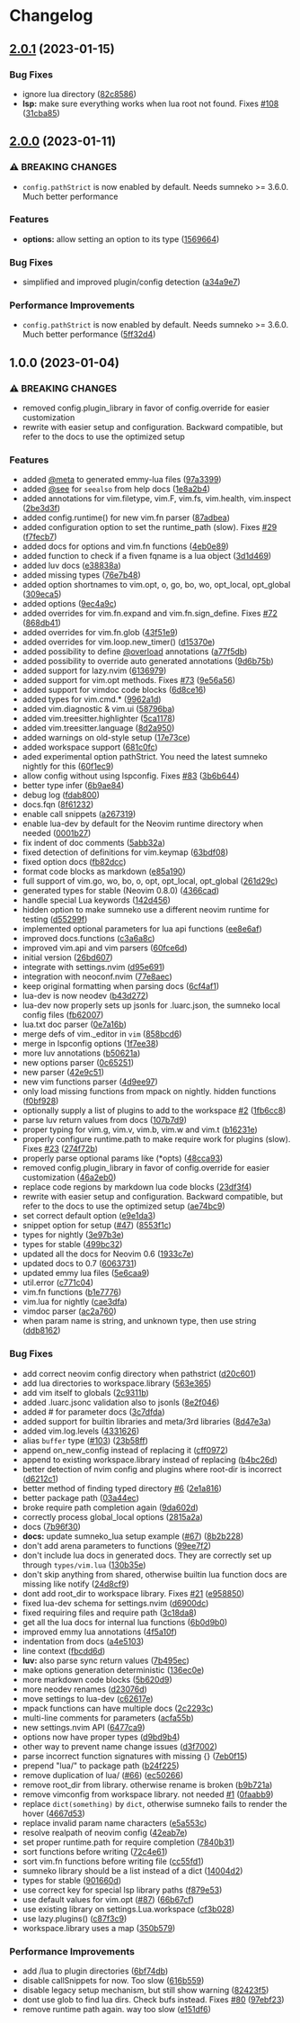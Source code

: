 # Changelog

## [2.0.1](https://github.com/folke/neodev.nvim/compare/v2.0.0...v2.0.1) (2023-01-15)


### Bug Fixes

* ignore lua directory ([82c8586](https://github.com/folke/neodev.nvim/commit/82c85862e2aaa9c0b63f3176eb8dc513803f2865))
* **lsp:** make sure everything works when lua root not found. Fixes [#108](https://github.com/folke/neodev.nvim/issues/108) ([31cba85](https://github.com/folke/neodev.nvim/commit/31cba8554a8e37ecf240fa2e242f0e43e72ae930))

## [2.0.0](https://github.com/folke/neodev.nvim/compare/v1.0.0...v2.0.0) (2023-01-11)


### ⚠ BREAKING CHANGES

* `config.pathStrict` is now enabled by default. Needs sumneko >= 3.6.0. Much better performance

### Features

* **options:** allow setting an option to its type ([1569664](https://github.com/folke/neodev.nvim/commit/156966470d19a8b095f9ae620720be3fb85a3772))


### Bug Fixes

* simplified and improved plugin/config detection ([a34a9e7](https://github.com/folke/neodev.nvim/commit/a34a9e7e775f1513466940c31285292b7b8375de))


### Performance Improvements

* `config.pathStrict` is now enabled by default. Needs sumneko &gt;= 3.6.0. Much better performance ([5ff32d4](https://github.com/folke/neodev.nvim/commit/5ff32d4d50491f94667733362a52d0fe178e4714))

## 1.0.0 (2023-01-04)


### ⚠ BREAKING CHANGES

* removed config.plugin_library in favor of config.override for easier customization
* rewrite with easier setup and configuration. Backward compatible, but refer to the docs to use the optimized setup

### Features

* added [@meta](https://github.com/meta) to generated emmy-lua files ([97a3399](https://github.com/folke/neodev.nvim/commit/97a33996a1618bdc6647384fd605940c5adce743))
* added [@see](https://github.com/see) for `seealso` from help docs ([1e8a2b4](https://github.com/folke/neodev.nvim/commit/1e8a2b4427a73cf3f0a51f42c52cc367e71f04f5))
* added annotations for vim.filetype, vim.F, vim.fs, vim.health, vim.inspect ([2be3d3f](https://github.com/folke/neodev.nvim/commit/2be3d3ffc17609319090289561842a75dcbf5daf))
* added config.runtime() for new vim.fn parser ([87adbea](https://github.com/folke/neodev.nvim/commit/87adbeafc4d2813447e6a75c8f209cb2d637b178))
* added configuration option to set the runtime_path (slow). Fixes [#29](https://github.com/folke/neodev.nvim/issues/29) ([f7fecb7](https://github.com/folke/neodev.nvim/commit/f7fecb7deda6fe244b6a5b8edfca21128009baf5))
* added docs for options and vim.fn functions ([4eb0e89](https://github.com/folke/neodev.nvim/commit/4eb0e894795251e5381c55ef87e7a0053ad0659c))
* added function to check if a fiven fqname is a lua object ([3d1d469](https://github.com/folke/neodev.nvim/commit/3d1d4698a05be1099162812bf7893fb873f6a297))
* added luv docs ([e38838a](https://github.com/folke/neodev.nvim/commit/e38838a558a5f80d6a9c8ad7d0044c884254463b))
* added missing types ([76e7b48](https://github.com/folke/neodev.nvim/commit/76e7b48122a251b98057cc71823bdc50aa289016))
* added option shortnames to vim.opt, o, go, bo, wo, opt_local, opt_global ([309eca5](https://github.com/folke/neodev.nvim/commit/309eca5584eba48d2b77f3668b3c5db3dee7e838))
* added options ([9ec4a9c](https://github.com/folke/neodev.nvim/commit/9ec4a9c73b102163055d8d4e52edd833f9c22151))
* added overrides for vim.fn.expand and vim.fn.sign_define. Fixes [#72](https://github.com/folke/neodev.nvim/issues/72) ([868db41](https://github.com/folke/neodev.nvim/commit/868db41830bae23c70b4ed044f64f60870bc8f37))
* added overrides for vim.fn.glob ([43f51e9](https://github.com/folke/neodev.nvim/commit/43f51e9b86d1637644f0fbba5e1e11bef4341750))
* added overrides for vim.loop.new_timer() ([d15370e](https://github.com/folke/neodev.nvim/commit/d15370ee520a169bf6224668ccca175489833948))
* added possibility to define [@overload](https://github.com/overload) annotations ([a77f5db](https://github.com/folke/neodev.nvim/commit/a77f5dbfe2e972789c989e2f3909354b482705c0))
* added possibility to override auto generated annotations ([9d6b75b](https://github.com/folke/neodev.nvim/commit/9d6b75ba119cf825fb92830188724e6f0f31e4ed))
* added support for lazy.nvim ([6136979](https://github.com/folke/neodev.nvim/commit/61369790e4205b74f1667587b3dc5867716500eb))
* added support for vim.opt methods. Fixes [#73](https://github.com/folke/neodev.nvim/issues/73) ([9e56a56](https://github.com/folke/neodev.nvim/commit/9e56a56301a297bf8d0c675349c101023a723c22))
* added support for vimdoc code blocks ([6d8ce16](https://github.com/folke/neodev.nvim/commit/6d8ce1602a166c03695aaa976252bcb0fd49a7dc))
* added types for vim.cmd.* ([9962a1d](https://github.com/folke/neodev.nvim/commit/9962a1dd0db41ab6745be2d9e4b3dc70d1aa188c))
* added vim.diagnostic & vim.ui ([58796ba](https://github.com/folke/neodev.nvim/commit/58796ba3f0f7b3ab2197670998555f299cb3f471))
* added vim.treesitter.highlighter ([5ca1178](https://github.com/folke/neodev.nvim/commit/5ca117883f37c64ee15f4d6a8ba8ca9a673bfffe))
* added vim.treesitter.language ([8d2a950](https://github.com/folke/neodev.nvim/commit/8d2a950045450927d8f7652ef26548b28f3137c8))
* added warnings on old-style setup ([17e73ce](https://github.com/folke/neodev.nvim/commit/17e73ce2f9616d5b967e9f3996f3c3b84912ef99))
* added workspace support ([681c0fc](https://github.com/folke/neodev.nvim/commit/681c0fc46c49108ec4da9e190c7bfe0ec1393d83))
* aded experimental option pathStrict. You need the latest sumneko nightly for this ([60f1ec9](https://github.com/folke/neodev.nvim/commit/60f1ec9d73c7f8fb5537050f38b8921698315e55))
* allow config without using lspconfig. Fixes [#83](https://github.com/folke/neodev.nvim/issues/83) ([3b6b644](https://github.com/folke/neodev.nvim/commit/3b6b6442a036729d950f1b92924ac0f5827638ea))
* better type infer ([6b9ae84](https://github.com/folke/neodev.nvim/commit/6b9ae848c4b804a9f9179abcc72ee38e824a2fd8))
* debug log ([fdab800](https://github.com/folke/neodev.nvim/commit/fdab800ea2a9d4a62b67fe87109b937e6d85f5bf))
* docs.fqn ([8f61232](https://github.com/folke/neodev.nvim/commit/8f61232f815e134efdf4cf06e1cd6342f4e369ab))
* enable call snippets ([a267319](https://github.com/folke/neodev.nvim/commit/a26731909a6790ab80a4c7bc0c25b8d7402c35e9))
* enable lua-dev by default for the Neovim runtime directory when needed ([0001b27](https://github.com/folke/neodev.nvim/commit/0001b27ddce0a1cc620d325577cba9f3b48f9cad))
* fix indent of doc comments ([5abb32a](https://github.com/folke/neodev.nvim/commit/5abb32ab07a2e01726095dcc9bf224f874eeac69))
* fixed detection of definitions for vim.keymap ([63bdf08](https://github.com/folke/neodev.nvim/commit/63bdf085b17ff55c938763ca1f6c346af119277c))
* fixed option docs ([fb82dcc](https://github.com/folke/neodev.nvim/commit/fb82dcc58d7839a60a0da008049dc42c663bebae))
* format code blocks as markdown ([e85a190](https://github.com/folke/neodev.nvim/commit/e85a19015ceb8498f6e80cb0094eb2dc45603bde))
* full support of vim.go, wo, bo, o, opt, opt_local, opt_global ([261d29c](https://github.com/folke/neodev.nvim/commit/261d29c44328eb4b703e49ba4a6ae4e5297a96fc))
* generated types for stable (Neovim 0.8.0) ([4366cad](https://github.com/folke/neodev.nvim/commit/4366cada45729a4224cbdf9b34f085b678c64796))
* handle special Lua keywords ([142d456](https://github.com/folke/neodev.nvim/commit/142d456011e0a5df302e5cced535ecaa13be631a))
* hidden option to make sumneko use a different neovim runtime for testing ([d55299f](https://github.com/folke/neodev.nvim/commit/d55299fea0655a416d94cb11badcd342ec54d7f4))
* implemented optional parameters for lua api functions ([ee8e6af](https://github.com/folke/neodev.nvim/commit/ee8e6af506fc94763c59d336258de48b9f500988))
* improved docs.functions ([c3a6a8c](https://github.com/folke/neodev.nvim/commit/c3a6a8c77af8dc04a064fe9b75d68bf3c56e4d4d))
* improved vim.api and vim parsers ([60fce6d](https://github.com/folke/neodev.nvim/commit/60fce6dd0c60376f3a2d2253b314c6088ad067a9))
* initial version ([26bd607](https://github.com/folke/neodev.nvim/commit/26bd607564940dc56575b792d799366a0da56c1f))
* integrate with settings.nvim ([d95e691](https://github.com/folke/neodev.nvim/commit/d95e69166dbbef775140aecd02508db13c3606bb))
* integration with neoconf.nvim ([77e8aec](https://github.com/folke/neodev.nvim/commit/77e8aec83549db4f575aa99cd8e2a88ac85db662))
* keep original formatting when parsing docs ([6cf4af1](https://github.com/folke/neodev.nvim/commit/6cf4af1a026d63e676bddbdf8ad5b3fd726f1218))
* lua-dev is now neodev ([b43d272](https://github.com/folke/neodev.nvim/commit/b43d2726829c0fe2d3950372e13177daaff14ea4))
* lua-dev now properly sets up jsonls for .luarc.json, the sumneko local config files ([fb62007](https://github.com/folke/neodev.nvim/commit/fb620072c444404b2b55e9a0d8ba6d6f9e2dac69))
* lua.txt doc parser ([0e7a16b](https://github.com/folke/neodev.nvim/commit/0e7a16b070c6be725573bc8cc2b0d69694cefc62))
* merge defs of vim._editor in `vim` ([858bcd6](https://github.com/folke/neodev.nvim/commit/858bcd6840fa9578d14915f05fc15ca9b0959517))
* merge in lspconfig options ([1f7ee38](https://github.com/folke/neodev.nvim/commit/1f7ee38d0f4e3972c3768e360979f5670aba2070))
* more luv annotations ([b50621a](https://github.com/folke/neodev.nvim/commit/b50621a868004292372d91a03c88923b36659d99))
* new options parser ([0c65251](https://github.com/folke/neodev.nvim/commit/0c65251ef6f93c795b6d44e339d97670a3500e8b))
* new parser ([42e9c51](https://github.com/folke/neodev.nvim/commit/42e9c5126904d6715ece660224610f3a38e4b8d4))
* new vim functions parser ([4d9ee97](https://github.com/folke/neodev.nvim/commit/4d9ee97048c6b541c363cc99dce24c3e77527631))
* only load missing functions from mpack on nightly. hidden functions ([f0bf928](https://github.com/folke/neodev.nvim/commit/f0bf928719bf1b7eb0ee905e787c29e9a332e25f))
* optionally supply a list of plugins to add to the workspace [#2](https://github.com/folke/neodev.nvim/issues/2) ([1fb6cc8](https://github.com/folke/neodev.nvim/commit/1fb6cc81ca98aab4d46ded1d39dcd29a44e48fcc))
* parse luv return values from docs ([107b7d9](https://github.com/folke/neodev.nvim/commit/107b7d9413b8134a72ea838a624679f5a4e4fdf9))
* proper typing for vim.g, vim.v, vim.b, vim.w and vim.t ([b16231e](https://github.com/folke/neodev.nvim/commit/b16231e7af55be112fcb867fd7b5eddf2993e9da))
* properly configure runtime.path to make require work for plugins (slow). Fixes [#23](https://github.com/folke/neodev.nvim/issues/23) ([274f72b](https://github.com/folke/neodev.nvim/commit/274f72b6bc5c199f6d2d33956f9aa0603d4c3367))
* properly parse optional params like (*opts) ([48cca93](https://github.com/folke/neodev.nvim/commit/48cca93b6d5da62db8da46c6d81b8fde2f4c8914))
* removed config.plugin_library in favor of config.override for easier customization ([46a2eb0](https://github.com/folke/neodev.nvim/commit/46a2eb009062bef889dd05913f92c2c11a57b189))
* replace code regions by markdown lua code blocks ([23df3f4](https://github.com/folke/neodev.nvim/commit/23df3f4f5403dbf24ccc1c8fc998db5298a0d377))
* rewrite with easier setup and configuration. Backward compatible, but refer to the docs to use the optimized setup ([ae74bc9](https://github.com/folke/neodev.nvim/commit/ae74bc9987638da2e122aaaf155d6519f07e6197))
* set correct default option ([e9e1da3](https://github.com/folke/neodev.nvim/commit/e9e1da34d8faa4843fd6d860bc12f552fe2e4a2a))
* snippet option for setup ([#47](https://github.com/folke/neodev.nvim/issues/47)) ([8553f1c](https://github.com/folke/neodev.nvim/commit/8553f1c89aa53d2e9bb94b728bdf3ebd0abb625d))
* types for nightly ([3e97b3e](https://github.com/folke/neodev.nvim/commit/3e97b3e87fae815863a6276e14af734102d28be8))
* types for stable ([499bc32](https://github.com/folke/neodev.nvim/commit/499bc3286050ec5bf2332ee8c6cd726e10e75e6f))
* updated all the docs for Neovim 0.6 ([1933c7e](https://github.com/folke/neodev.nvim/commit/1933c7e014e69484572b7fa1bf73bc51c42f10f4))
* updated docs to 0.7 ([6063731](https://github.com/folke/neodev.nvim/commit/60637315d665652c59a6a4f99a82f2308d11dd8f))
* updated emmy lua files ([5e6caa9](https://github.com/folke/neodev.nvim/commit/5e6caa92b83a07a516d481593344bed1e6eebd6a))
* util.error ([c771c04](https://github.com/folke/neodev.nvim/commit/c771c040cb63cdbd2f01ae8698befb64011bbe93))
* vim.fn functions ([b1e7776](https://github.com/folke/neodev.nvim/commit/b1e7776e4c7adeaa799002cb8ee25fecdc40f444))
* vim.lua for nightly ([cae3dfa](https://github.com/folke/neodev.nvim/commit/cae3dfa0380c9a08a27c947f7de5ee719e087ff2))
* vimdoc parser ([ac2a760](https://github.com/folke/neodev.nvim/commit/ac2a7601c8c5d2160512d74746286ea9f9580a09))
* when param name is string, and unknown type, then use string ([ddb8162](https://github.com/folke/neodev.nvim/commit/ddb816294b62d7ab76ecbe0f26f2bfb8aef4a5e1))


### Bug Fixes

* add correct neovim config directory when pathstrict ([d20c601](https://github.com/folke/neodev.nvim/commit/d20c601836c05039926cbfec0b895a3028af70af))
* add lua directories to workspace.library ([563e365](https://github.com/folke/neodev.nvim/commit/563e365b96ea5848e950e216929c08c69d3f4dda))
* add vim itself to globals ([2c9311b](https://github.com/folke/neodev.nvim/commit/2c9311b5e45b2ad71843e7e9d49ce31f59cca630))
* added .luarc.jsonc validation also to jsonls ([8e2f046](https://github.com/folke/neodev.nvim/commit/8e2f04638f9cb6c297d16c4feef85a6f7615fafb))
* added # for parameter docs ([3c7dfda](https://github.com/folke/neodev.nvim/commit/3c7dfda68549b6152bc0aa3c04f81a87ee9af9f9))
* added support for builtin libraries and meta/3rd libraries ([8d47e3a](https://github.com/folke/neodev.nvim/commit/8d47e3a488eb8a05f6699036f98f8a9a7f41776b))
* added vim.log.levels ([4331626](https://github.com/folke/neodev.nvim/commit/4331626b02f636433b504b9ab6a8c11fb9de4a24))
* alias `buffer` type ([#103](https://github.com/folke/neodev.nvim/issues/103)) ([23b58ff](https://github.com/folke/neodev.nvim/commit/23b58ff4e486d32fe9740dcdec0084ee419e1522))
* append on_new_config instead of replacing it ([cff0972](https://github.com/folke/neodev.nvim/commit/cff09720d23f84fa4ae46005857d7c5d7a1a4844))
* append to existing workspace.library instead of replacing ([b4bc26d](https://github.com/folke/neodev.nvim/commit/b4bc26d91ab17b84e8f15926c18b0c0abea3b690))
* better detection of nvim config and plugins where root-dir is incorrect ([d6212c1](https://github.com/folke/neodev.nvim/commit/d6212c1527bb5fb4dbb593318cd937ad2d4d6eee))
* better method of finding typed directory [#6](https://github.com/folke/neodev.nvim/issues/6) ([2e1a816](https://github.com/folke/neodev.nvim/commit/2e1a81633bab27e2535d1ccf5f47dda0ba49b0ce))
* better package path ([03a44ec](https://github.com/folke/neodev.nvim/commit/03a44ec6a54b0a025a633978e8541584a02e46d9))
* broke require path completion again ([9da602d](https://github.com/folke/neodev.nvim/commit/9da602d023ca1af73ac2ea3813798592c904566d))
* correctly process global_local options ([2815a2a](https://github.com/folke/neodev.nvim/commit/2815a2acb5a0cd9a11aaadb8256af15c7bf7d513))
* docs ([7b96f30](https://github.com/folke/neodev.nvim/commit/7b96f30ca6af998b4e3caa9c3886539e3ae83384))
* **docs:** update sumneko_lua setup example ([#67](https://github.com/folke/neodev.nvim/issues/67)) ([8b2b228](https://github.com/folke/neodev.nvim/commit/8b2b228673a88baa9267cb4a9ceb5862b5ee5df4))
* don't add arena parameters to functions ([99ee7f2](https://github.com/folke/neodev.nvim/commit/99ee7f21e07f9979b8cf14f24ce24d49aca11494))
* don't include lua docs in generated docs. They are correctly set up through `types/vim.lua` ([130b35e](https://github.com/folke/neodev.nvim/commit/130b35e0f671c5729d106a4fe113129cb979e4b1))
* don't skip anything from shared, otherwise builtin lua function docs are missing like notify ([24d8cf9](https://github.com/folke/neodev.nvim/commit/24d8cf99ccdaf8ef370f3f2165538fa296cd8122))
* dont add root_dir to workspace library. Fixes [#21](https://github.com/folke/neodev.nvim/issues/21) ([e958850](https://github.com/folke/neodev.nvim/commit/e9588503e68fa32ac08b83d9cb7e42ec31b8907d))
* fixed lua-dev schema for settings.nvim ([d6900dc](https://github.com/folke/neodev.nvim/commit/d6900dc94a40a3215d1a8debdaaa3036c3df17e5))
* fixed requiring files and require path ([3c18da8](https://github.com/folke/neodev.nvim/commit/3c18da83e7d4e4199857721301b9ec52bd99e487))
* get all the lua docs for internal lua functions ([6b0d9b0](https://github.com/folke/neodev.nvim/commit/6b0d9b0559defd9840402610824aeb9339ef1319))
* improved emmy lua annotations ([4f5a10f](https://github.com/folke/neodev.nvim/commit/4f5a10f192c1fc2b080afc852a85403b1296da8e))
* indentation from docs ([a4e5103](https://github.com/folke/neodev.nvim/commit/a4e5103fd91e9db6d9ac924df3fff94eaca8402a))
* line context ([fbcdd6d](https://github.com/folke/neodev.nvim/commit/fbcdd6da18c124aa0f36a5981302ff29cd644115))
* **luv:** also parse sync return values ([7b495ec](https://github.com/folke/neodev.nvim/commit/7b495ec693ad0bd42268f12f678fdeffa2f62b98))
* make options generation deterministic ([136ec0e](https://github.com/folke/neodev.nvim/commit/136ec0eceaef775147034e35c35ff80ad407b7da))
* more markdown code blocks ([5b620d9](https://github.com/folke/neodev.nvim/commit/5b620d9059d28ff75aadb50b9a2be80ba0b88272))
* more neodev renames ([d23076d](https://github.com/folke/neodev.nvim/commit/d23076d66ab87cf2d2feae7d5ff4f3cf4f0c754d))
* move settings to lua-dev ([c62617e](https://github.com/folke/neodev.nvim/commit/c62617ee4f15e04e0e5a96f3a824a3a1c838df53))
* mpack functions can have multiple docs ([2c2293c](https://github.com/folke/neodev.nvim/commit/2c2293cede37c19ca2cc8349fafaa8a7fe132f7d))
* multi-line comments for parameters ([acfa55b](https://github.com/folke/neodev.nvim/commit/acfa55b291c83e6fa40a006ea824d92d624c11b6))
* new settings.nvim API ([6477ca9](https://github.com/folke/neodev.nvim/commit/6477ca95d081e2b2397a993699c8ff643c632f85))
* options now have proper types ([d9bd9b4](https://github.com/folke/neodev.nvim/commit/d9bd9b488e83939e746b8150f2b684e72bb1275e))
* other way to prevent name change issues ([d3f7002](https://github.com/folke/neodev.nvim/commit/d3f70023d925b0c2e3084bb08a42aad3b2c2f027))
* parse incorrect function signatures with missing {} ([7eb0f15](https://github.com/folke/neodev.nvim/commit/7eb0f15fe8eaef3c4204e12cd3a94e183dd8f843))
* prepend "lua/" to package path ([b24f225](https://github.com/folke/neodev.nvim/commit/b24f22588eab04d604be7816cf5dfe09f96e7245))
* remove duplication of lua/ ([#66](https://github.com/folke/neodev.nvim/issues/66)) ([ec50266](https://github.com/folke/neodev.nvim/commit/ec50266039f0e71178be8c1d22211f48af498efe))
* remove root_dir from library. otherwise rename is broken ([b9b721a](https://github.com/folke/neodev.nvim/commit/b9b721a5bed76374ae7d96a6a211737954e241c7))
* remove vimconfig from workspace library. not needed [#1](https://github.com/folke/neodev.nvim/issues/1) ([0faabb9](https://github.com/folke/neodev.nvim/commit/0faabb95aec5af07f4416a8adb3ff6a218f6a855))
* replace `dict(something)` by `dict`, otherwise sumneko fails to render the hover ([4667d53](https://github.com/folke/neodev.nvim/commit/4667d535e7d811f5003bf57f786a0ce05ce6f516))
* replace invalid param name characters ([e5a553c](https://github.com/folke/neodev.nvim/commit/e5a553c6ffd661ab6f42be3f6992baf42f452445))
* resolve realpath of neovim config ([42eab7e](https://github.com/folke/neodev.nvim/commit/42eab7e0a7950f0322794a580ff10f56d1d15ee7))
* set proper runtime.path for require completion ([7840b31](https://github.com/folke/neodev.nvim/commit/7840b31c020c04076dde9fb9e45a9f653320b3e4))
* sort functions before writing ([72c4e61](https://github.com/folke/neodev.nvim/commit/72c4e61a6d69e9907c271893a0822142fda1facf))
* sort vim.fn functions before writing file ([cc55fd1](https://github.com/folke/neodev.nvim/commit/cc55fd1b8aa7da0d8f75e2fa711095388fc54f0f))
* sumneko library should be a list instead of a dict ([14004d2](https://github.com/folke/neodev.nvim/commit/14004d29ff2d408367b1e6757b0923e67e319325))
* types for stable ([901660d](https://github.com/folke/neodev.nvim/commit/901660d70dfa98f1afe9304bf8e580125f591f12))
* use correct key for special lsp library paths ([f879e53](https://github.com/folke/neodev.nvim/commit/f879e53f9d4efcc0035a3b395a66ac5794954c74))
* use default values for vim.opt ([#87](https://github.com/folke/neodev.nvim/issues/87)) ([66b67cf](https://github.com/folke/neodev.nvim/commit/66b67cf8833a98f5e4f92821e4320be82f160916))
* use existing library on settings.Lua.workspace ([cf3b028](https://github.com/folke/neodev.nvim/commit/cf3b028043e86e0e659568aede9d0c8273800b3e))
* use lazy.plugins() ([c87f3c9](https://github.com/folke/neodev.nvim/commit/c87f3c9ffb256846e2a51f0292537073ca62d4d0))
* workspace.library uses a map ([350b579](https://github.com/folke/neodev.nvim/commit/350b579498a7eeeab33f0ff6496e4fa1d807469a))


### Performance Improvements

* add /lua to plugin directories ([6bf74db](https://github.com/folke/neodev.nvim/commit/6bf74dbe456711d410b905fb5fb4acb87fb4ce0c))
* disable callSnippets for now. Too slow ([616b559](https://github.com/folke/neodev.nvim/commit/616b559dff0307adbe62606f806c2b568a6322d5))
* disable legacy setup mechanism, but still show warning ([82423f5](https://github.com/folke/neodev.nvim/commit/82423f569d51c79733f5599fb11fb8df46b324d6))
* dont use glob to find lua dirs. Check bufs instead. Fixes [#80](https://github.com/folke/neodev.nvim/issues/80) ([97ebf23](https://github.com/folke/neodev.nvim/commit/97ebf23c0d4f5a11f1d68a5abd468751b14980a1))
* remove runtime path again. way too slow ([e151df6](https://github.com/folke/neodev.nvim/commit/e151df68973b3aca4c88f6d602f89574d7d32200))
